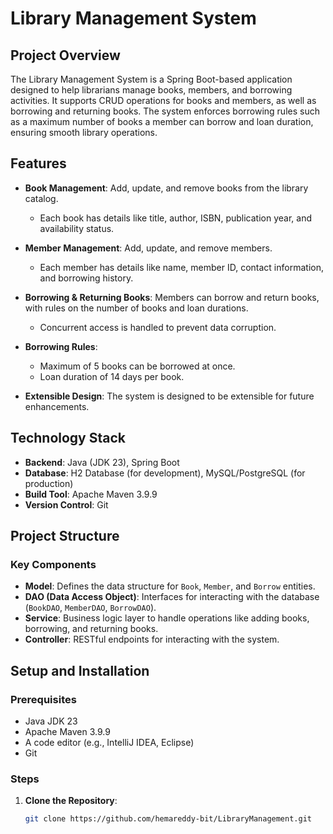 # Library Management System

## Project Overview

The Library Management System is a Spring Boot-based application designed to help librarians manage books, members, and borrowing activities. It supports CRUD operations for books and members, as well as borrowing and returning books. The system enforces borrowing rules such as a maximum number of books a member can borrow and loan duration, ensuring smooth library operations.

## Features

- **Book Management**: Add, update, and remove books from the library catalog.
  - Each book has details like title, author, ISBN, publication year, and availability status.
  
- **Member Management**: Add, update, and remove members.
  - Each member has details like name, member ID, contact information, and borrowing history.
  
- **Borrowing & Returning Books**: Members can borrow and return books, with rules on the number of books and loan durations.
  - Concurrent access is handled to prevent data corruption.

- **Borrowing Rules**:
  - Maximum of 5 books can be borrowed at once.
  - Loan duration of 14 days per book.
  
- **Extensible Design**: The system is designed to be extensible for future enhancements.

## Technology Stack

- **Backend**: Java (JDK 23), Spring Boot
- **Database**: H2 Database (for development), MySQL/PostgreSQL (for production)
- **Build Tool**: Apache Maven 3.9.9
- **Version Control**: Git

## Project Structure


### Key Components

- **Model**: Defines the data structure for `Book`, `Member`, and `Borrow` entities.
- **DAO (Data Access Object)**: Interfaces for interacting with the database (`BookDAO`, `MemberDAO`, `BorrowDAO`).
- **Service**: Business logic layer to handle operations like adding books, borrowing, and returning books.
- **Controller**: RESTful endpoints for interacting with the system.

## Setup and Installation

### Prerequisites

- Java JDK 23
- Apache Maven 3.9.9
- A code editor (e.g., IntelliJ IDEA, Eclipse)
- Git

### Steps

1. **Clone the Repository**:
   ```bash
   git clone https://github.com/hemareddy-bit/LibraryManagement.git
